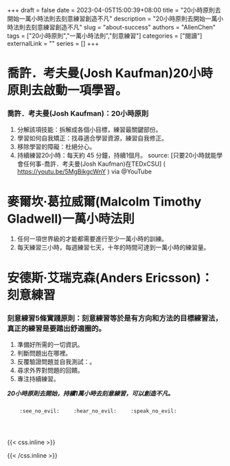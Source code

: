 +++ 
draft = false
date = 2023-04-05T15:00:39+08:00
title = "20小時原則去開始一萬小時法則去刻意練習創造不凡"
description = "20小時原則去開始一萬小時法則去刻意練習創造不凡"
slug = "about-success"
authors = "AllenChen"
tags = ["20小時原則","一萬小時法則","刻意練習"]
categories = ["閱讀"]
externalLink = ""
series = []
+++

# 喬許．考夫曼(Josh Kaufman)20小時原則去啟動一項學習。
### 喬許．考夫曼(Josh Kaufman)：20小時原則
1. 分解該項技能：拆解成各個小目標，練習最關鍵部份。
2. 學習如何自我矯正：找尋適合學習資源，練習自我修正。
3. 移除學習的障礙：杜絕分心。
4. 持續練習20小時：每天約 45 分鐘，持續1個月。
source:
[只要20小時就能學會任何事-喬許．考夫曼(Josh Kaufman)在TEDxCSU]
( https://youtu.be/5MgBikgcWnY ) via @YouTube 

# 麥爾坎·葛拉威爾(Malcolm Timothy Gladwell)一萬小時法則
1. 任何一項世界級的才能都需要進行至少一萬小時的訓練。
2. 每天練習三小時，每週練習七天，十年的時間可達到一萬小時的練習量。
# 安德斯·艾瑞克森(Anders Ericsson)：刻意練習
### 刻意練習5條實踐原則：刻意練習等於是有方向和方法的目標練習法，真正的練習是要踏出舒適圈的。
1. 準備好所需的一切資訊。
2. 判斷問題出在哪裡。
3. 反覆驗證問題並自我測試：。
4. 尋求外界對問題的回饋。
5. 專注持續練習。

***20小時原則去開始，持續1萬小時去刻意練習，可以創造不凡。***

<p><span class="nowrap"><span class="emojify">🙈</span> <code>:see_no_evil:</code></span>  <span class="nowrap"><span class="emojify">🙉</span> <code>:hear_no_evil:</code></span>  <span class="nowrap"><span class="emojify">🙊</span> <code>:speak_no_evil:</code></span></p>
<br>
    

{{< css.inline >}}
<style>
.emojify {
	font-family: Apple Color Emoji, Segoe UI Emoji, NotoColorEmoji, Segoe UI Symbol, Android Emoji, EmojiSymbols;
	font-size: 2rem;
	vertical-align: middle;
}
@media screen and (max-width:650px) {
  .nowrap {
    display: block;
    margin: 25px 0;
  }
}
</style>
{{< /css.inline >}}
